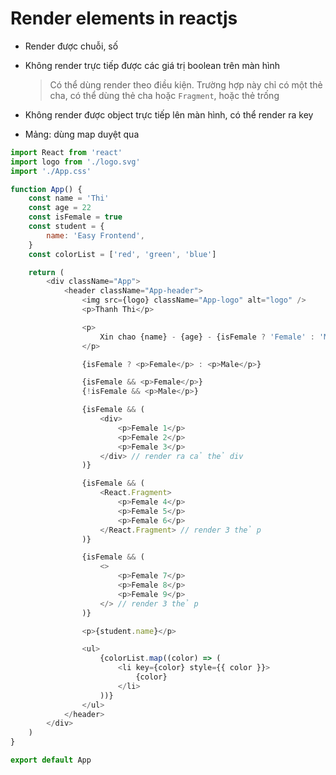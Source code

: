 # Render elements in reactjs

-   Render được chuỗi, số
-   Không render trực tiếp được các giá trị boolean trên màn hình
    > Có thể dùng render theo điều kiện. Trường hợp này chỉ có một thẻ cha, có thể dùng thẻ cha hoặc `Fragment`, hoặc thẻ trống
-   Không render được object trực tiếp lên màn hình, có thể render ra key

-   Mảng: dùng map duyệt qua

```js
import React from 'react'
import logo from './logo.svg'
import './App.css'

function App() {
    const name = 'Thi'
    const age = 22
    const isFemale = true
    const student = {
        name: 'Easy Frontend',
    }
    const colorList = ['red', 'green', 'blue']

    return (
        <div className="App">
            <header className="App-header">
                <img src={logo} className="App-logo" alt="logo" />
                <p>Thanh Thi</p>

                <p>
                    Xin chao {name} - {age} - {isFemale ? 'Female' : 'Male'}
                </p>

                {isFemale ? <p>Female</p> : <p>Male</p>}

                {isFemale && <p>Female</p>}
                {!isFemale && <p>Male</p>}

                {isFemale && (
                    <div>
                        <p>Female 1</p>
                        <p>Female 2</p>
                        <p>Female 3</p>
                    </div> // render ra cả thẻ div
                )}

                {isFemale && (
                    <React.Fragment>
                        <p>Female 4</p>
                        <p>Female 5</p>
                        <p>Female 6</p>
                    </React.Fragment> // render 3 thẻ p
                )}

                {isFemale && (
                    <>
                        <p>Female 7</p>
                        <p>Female 8</p>
                        <p>Female 9</p>
                    </> // render 3 thẻ p
                )}

                <p>{student.name}</p>

                <ul>
                    {colorList.map((color) => (
                        <li key={color} style={{ color }}>
                            {color}
                        </li>
                    ))}
                </ul>
            </header>
        </div>
    )
}

export default App
```
